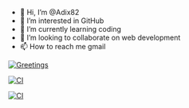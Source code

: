 - 👋 Hi, I’m @Adix82
- 👀 I’m interested in GitHub
- 🌱 I’m currently learning coding 
- 💞️ I’m looking to collaborate on web development 
- 📫 How to reach me gmail

<!---
Adix82/Adix82 is a ✨ special ✨ repository because its `README.md` (this file) appears on your GitHub profile.
You can click the Preview link to take a look at your changes.
--->

<!-- This content will not appear in the rendered Markdown -->

[![Greetings](https://github.com/Adix82/Adix82/actions/workflows/greetings.yml/badge.svg)](https://github.com/Adix82/Adix82/actions/workflows/greetings.yml)

[![CI](https://github.com/Adix82/Adix82/actions/workflows/blank.yml/badge.svg)](https://github.com/Adix82/Adix82/actions/workflows/blank.yml)

[![CI](https://github.com/Adix82/Adix82/actions/workflows/blank.yml/badge.svg)](https://github.com/Adix82/Adix82/actions/workflows/blank.yml)
